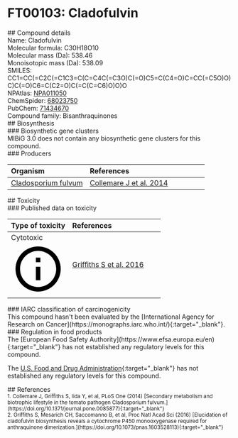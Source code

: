 
# FT00103: Cladofulvin
<div class="molecule_image" style="float:left">
<img data-smiles= CC1=C(C2=C3C(=O)C4=C(C(=O)C3=C(O)C=C2C)C(O)=C(O)C=C4)C(O)=C2C(=O)C3=C(C=CC(O)=C3O)C(=O)C2=C1 data-smiles-options="{ 'width': 350, 'height': 350 }" />
</div>
## Compound details
<div style="overflow:hidden">
Name: Cladofulvin<br>
Molecular formula: C30H18O10<br>
Molecular mass (Da): 538.46<br>
Monoisotopic mass (Da): 538.09<br>
<div class="break_all">
SMILES: CC1=CC(=C2C(=C1C3=C(C=C4C(=C3O)C(=O)C5=C(C4=O)C=CC(=C5O)O)C)C(=O)C6=C(C2=O)C(=C(C=C6)O)O)O<br>
</div>
        NPAtlas: <a href=https://www.npatlas.org/explore/compounds/NPA011050 target="_blank">NPA011050</a><br>
        ChemSpider: <a href=https://www.chemspider.com/Chemical-Structure.68023750.html target="_blank">68023750</a><br>
        PubChem: <a href=https://pubchem.ncbi.nlm.nih.gov/compound/71434670 target="_blank">71434670</a><br>
    Compound family: Bisanthraquinones<br>
</div>

<div markdown="block" class="section">
## Biosynthesis
<div markdown="block" class="subsection">
### Biosynthetic gene clusters
<div markdown="block" class="indented_block">
MIBiG 3.0 does not contain any biosynthetic gene clusters for this compound.
</div>
</div>

<div markdown="block" class="subsection">
### Producers
<table>
<thead>
<tr>
<th style="text-align: left;" role="columnheader" width="40%" data-sort-default>Organism</th>
<th style="text-align: left;" role="columnheader" width="60%">References</th>
</tr>
</thead>
        <tr>
        <td style="text-align: left;"><a href="https://www.ncbi.nlm.nih.gov/Taxonomy/Browser/wwwtax.cgi?mode=Info&id=5499" target="_blank">Cladosporium fulvum</a></td>
        <td style="text-align: left;"><a href="#REF00316">Collemare J et al. 2014</a></td>
        </tr>
</table>
</div>
</div>

<div markdown="block" class="section">
## Toxicity
<div markdown="block" class="subsection">
### Published data on toxicity
<table>
<thead>
<tr>
<th style="text-align: left;" role="columnheader" width="40%" data-sort-default>Type of toxicity</th>
<th style="text-align: left;" role="columnheader" width="60%">References</th>
</tr>
</thead>
<tbody>
<tr>
<td style="text-align: left;">Cytotoxic <span class="twemoji" title="Toxic to cells"><svg xmlns="http://www.w3.org/2000/svg" viewBox="0 0 24 24"><path d="M11 9h2V7h-2m1 13c-4.41 0-8-3.59-8-8s3.59-8 8-8 8 3.59 8 8-3.59 8-8 8m0-18A10 10 0 0 0 2 12a10 10 0 0 0 10 10 10 10 0 0 0 10-10A10 10 0 0 0 12 2m-1 15h2v-6h-2v6Z"></path></svg></span></td>
<td style="text-align: left;"><a href="#REF00087">Griffiths S et al. 2016</a></td>
</tr>
</tbody>
</table>
</div>

<div markdown="block" class="subsection">
### IARC classification of carcinogenicity
<div markdown="block" class="indented_block">
This compound hasn't been evaluated by the [International Agency for Research on Cancer](https://monographs.iarc.who.int/){:target="_blank"}.<br>
</div>
</div>

<div markdown="block" class="subsection">
### Regulation in food products
<div markdown="block" class="indented_block">
The [European Food Safety Authority](https://www.efsa.europa.eu/en){:target="_blank"} has not established any regulatory levels for this compound. <br>

The [U.S. Food and Drug Administration](https://www.fda.gov/){:target="_blank"} has not established any regulatory levels for this compound. <br>

</div>
</div>

</div>

<div markdown="block" class="section">
## References
<div markdown="block" style="font-size: smaller;">
<span id=REF00316>
1. Collemare J, Griffiths S, Iida Y, et al, PLoS One (2014) [Secondary metabolism and biotrophic lifestyle in the tomato pathogen Cladosporium fulvum.](https://doi.org/10.1371/journal.pone.0085877){:target="_blank"}<br>
</span>

<span id=REF00087>
2. Griffiths S, Mesarich CH, Saccomanno B, et al, Proc Natl Acad Sci (2016) [Elucidation of cladofulvin biosynthesis reveals a cytochrome P450 monooxygenase required for anthraquinone dimerization.](https://doi.org/10.1073/pnas.1603528113){:target="_blank"}<br>
</span>

</div>
</div>

<script type="text/javascript" src="https://unpkg.com/smiles-drawer@2.0.1/dist/smiles-drawer.min.js"></script>
<script>
    SmiDrawer.apply();
</script>